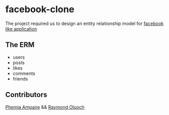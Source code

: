 # facebook-clone

The project required us to design an entity relationship model for [facebook like application](https://www.facebook.com/)

## The ERM
- users
- posts
- likes
- comments
- friends

## Contributors
[Phemia Ampaire](https://github.com/ampaire) &&
[Raymond Oluoch](https://github.com/rOluochKe)
